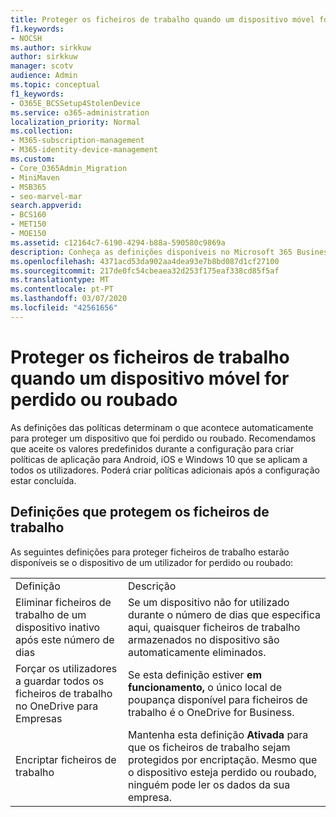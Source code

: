 ```yaml
---
title: Proteger os ficheiros de trabalho quando um dispositivo móvel for perdido ou roubado
f1.keywords:
- NOCSH
ms.author: sirkkuw
author: sirkkuw
manager: scotv
audience: Admin
ms.topic: conceptual
f1_keywords:
- O365E_BCSSetup4StolenDevice
ms.service: o365-administration
localization_priority: Normal
ms.collection:
- M365-subscription-management
- M365-identity-device-management
ms.custom:
- Core_O365Admin_Migration
- MiniMaven
- MSB365
- seo-marvel-mar
search.appverid:
- BCS160
- MET150
- MOE150
ms.assetid: c12164c7-6190-4294-b88a-590580c9869a
description: Conheça as definições disponíveis no Microsoft 365 Business para proteger ficheiros de trabalho se o dispositivo de um utilizador for perdido ou roubado.
ms.openlocfilehash: 4371acd53da902aa4dea93e7b8bd087d1cf27100
ms.sourcegitcommit: 217de0fc54cbeaea32d253f175eaf338cd85f5af
ms.translationtype: MT
ms.contentlocale: pt-PT
ms.lasthandoff: 03/07/2020
ms.locfileid: "42561656"
---
```

# <a name="protect-work-files-when-a-mobile-device-is-lost-or-stolen"></a>Proteger os ficheiros de trabalho quando um dispositivo móvel for perdido ou roubado

As definições das políticas determinam o que acontece automaticamente para proteger um dispositivo que foi perdido ou roubado. Recomendamos que aceite os valores predefinidos durante a configuração para criar políticas de aplicação para Android, iOS e Windows 10 que se aplicam a todos os utilizadores. Poderá criar políticas adicionais após a configuração estar concluída.
  
## <a name="settings-that-protect-work-files"></a>Definições que protegem os ficheiros de trabalho

As seguintes definições para proteger ficheiros de trabalho estarão disponíveis se o dispositivo de um utilizador for perdido ou roubado:
  
|||
|:-----|:-----|
|Definição  <br/> |Descrição  <br/> |
|Eliminar ficheiros de trabalho de um dispositivo inativo após este número de dias  <br/> |Se um dispositivo não for utilizado durante o número de dias que especifica aqui, quaisquer ficheiros de trabalho armazenados no dispositivo são automaticamente eliminados.  <br/> |
|Forçar os utilizadores a guardar todos os ficheiros de trabalho no OneDrive para Empresas  <br/> |Se esta definição estiver **em funcionamento,** o único local de poupança disponível para ficheiros de trabalho é o OneDrive for Business.  <br/> |
|Encriptar ficheiros de trabalho  <br/> |Mantenha esta definição **Ativada** para que os ficheiros de trabalho sejam protegidos por encriptação. Mesmo que o dispositivo esteja perdido ou roubado, ninguém pode ler os dados da sua empresa.  <br/> |
   

